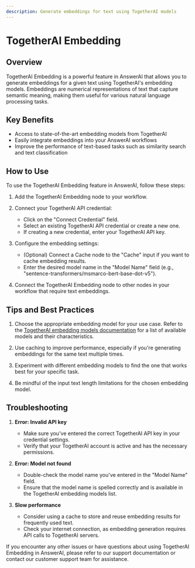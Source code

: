 ```yaml
---
description: Generate embeddings for text using TogetherAI models
---
```


# TogetherAI Embedding

## Overview

TogetherAI Embedding is a powerful feature in AnswerAI that allows you to generate embeddings for a given text using TogetherAI's embedding models. Embeddings are numerical representations of text that capture semantic meaning, making them useful for various natural language processing tasks.

## Key Benefits

- Access to state-of-the-art embedding models from TogetherAI
- Easily integrate embeddings into your AnswerAI workflows
- Improve the performance of text-based tasks such as similarity search and text classification

## How to Use

To use the TogetherAI Embedding feature in AnswerAI, follow these steps:

1. Add the TogetherAI Embedding node to your workflow.
2. Connect your TogetherAI API credential:
   - Click on the "Connect Credential" field.
   - Select an existing TogetherAI API credential or create a new one.
   - If creating a new credential, enter your TogetherAI API key.

3. Configure the embedding settings:
   - (Optional) Connect a Cache node to the "Cache" input if you want to cache embedding results.
   - Enter the desired model name in the "Model Name" field (e.g., "sentence-transformers/msmarco-bert-base-dot-v5").

4. Connect the TogetherAI Embedding node to other nodes in your workflow that require text embeddings.

<!-- TODO: Add a screenshot of the TogetherAI Embedding node configuration in the AnswerAI interface -->

## Tips and Best Practices

1. Choose the appropriate embedding model for your use case. Refer to the [TogetherAI embedding models documentation](https://docs.together.ai/docs/embedding-models) for a list of available models and their characteristics.

2. Use caching to improve performance, especially if you're generating embeddings for the same text multiple times.

3. Experiment with different embedding models to find the one that works best for your specific task.

4. Be mindful of the input text length limitations for the chosen embedding model.

## Troubleshooting

1. **Error: Invalid API key**
   - Make sure you've entered the correct TogetherAI API key in your credential settings.
   - Verify that your TogetherAI account is active and has the necessary permissions.

2. **Error: Model not found**
   - Double-check the model name you've entered in the "Model Name" field.
   - Ensure that the model name is spelled correctly and is available in the TogetherAI embedding models list.

3. **Slow performance**
   - Consider using a cache to store and reuse embedding results for frequently used text.
   - Check your internet connection, as embedding generation requires API calls to TogetherAI servers.

If you encounter any other issues or have questions about using TogetherAI Embedding in AnswerAI, please refer to our support documentation or contact our customer support team for assistance.
